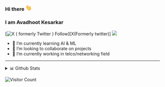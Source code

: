 ### Hi there <img src="https://raw.githubusercontent.com/ABSphreak/ABSphreak/master/gifs/Hi.gif" width="21px" >
### I am Avadhoot Kesarkar 
[<img height="30" alt = "X ( formerly Twitter ) Follow " src="https://img.shields.io/twitter/follow/:martian_govv&style=for-the-badge&logo=X&logoColor=white"/>][X(Formerly twitter)]
[<img height="30" src="https://img.shields.io/badge/linkedin-blue.svg?&style=for-the-badge&logo=linkedin&logoColor=white" />][LinkedIn]
- 🌱 I’m currently learning AI & ML
- 👯 I’m looking to collaborate on projects
- 🔭 I’m currently working in telco/networking field

<!--
**ak0029/ak0029** is a ✨ _special_ ✨ repository because its `README.md` (this file) appears on your GitHub profile.

Here are some ideas to get you started:
- 🌱 I’m currently learning ...
- 👯 I’m looking to collaborate on ...
- 🤔 I’m looking for help with ...
- 📫 How to reach me: ...
- 😄 Pronouns: ...
- ⚡ Fun fact: ...
-->
---
<details>
<summary>📊 Github Stats</summary>

<p align="center"> <img src="https://github-readme-stats.vercel.app/api?username=ak0029&show_icons=true&theme=gotham" alt="Avadhut kesarkar | Stats" />

</details>


 ![Visitor Count](https://profile-counter.glitch.me/{ak0029}/count.svg)

[X]: https://X.com/martian_govv
[youtube]: 
[Hashnode]: 
[gmail]: https://gmail.com
[linkedin]: https://www.linkedin.com/in/avadhootkesarkar-27669679/
[Medium]: 
[Facebook]: 

<!-- <h3 align="center">Show some &nbsp;❤️&nbsp; by starring some of the repos!</h3>
